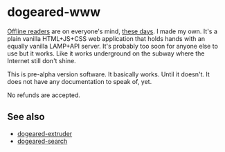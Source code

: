 # dogeared-www

[Offline readers](https://guardianproject.info/apps/courier/) are on everyone's mind, [these days](http://amitp.blogspot.com/2014/05/extracting-safaris-reading-list.html). I made my own. It's a plain vanilla HTML+JS+CSS web application that holds hands with an equally vanilla LAMP+API server. It's probably too soon for anyone else to use but it works. Like it works underground on the subway where the Internet still don't shine.

This is pre-alpha version software. It basically works. Until it doesn't. It does not have any documentation to speak of, yet.

No refunds are accepted.

## See also

* [dogeared-extruder](https://github.com/straup/dogeared-extruder)
* [dogeared-search](https://github.com/straup/dogeared-search)
